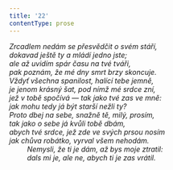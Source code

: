 ```yaml
---
title: '22'
contentType: prose
---
```


_Zrcadlem nedám se přesvědčit o svém stáří,  
dokavad ještě ty a mládí jedno jste;  
ale až uvidím spár času na tvé tváři,  
pak poznám, že mé dny smrt brzy skoncuje.  
Vždyť všechna spanilost, halící tebe jemně,  
je jenom krásný šat, pod nímž mé srdce zní,  
jež v tobě spočívá — tak jako tvé zas ve mně:  
jak mohu tedy já být starší nežli ty?  
Proto dbej na sebe, snažně tě, milý, prosím,  
tak jako o sebe já kvůli tobě dbám,  
abych tvé srdce, jež zde ve svých prsou nosím  
jak chůva robátko, vyrval všem nehodám.  
         Nemysli, že ti je dám, až bys moje ztratil:  
         dals mi je, ale ne, abych ti je zas vrátil._
